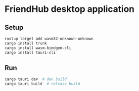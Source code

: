 # FriendHub desktop application

## Setup

```bash
rustup target add wasm32-unknown-unknown
cargo install trunk
cargo install wasm-bindgen-cli
cargo install tauri-cli
```

## Run

```bash
cargo tauri dev  # dev build
cargo tauri build  # release build
```
